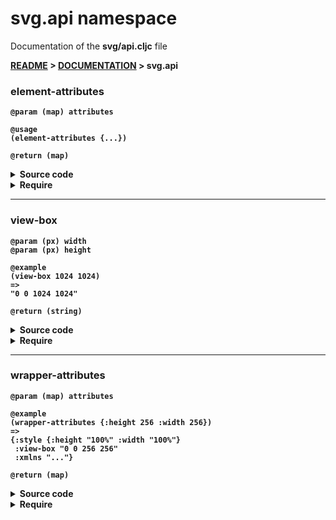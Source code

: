 
# <strong>svg.api</strong> namespace
<p>Documentation of the <strong>svg/api.cljc</strong> file</p>

<strong>[README](../../../README.md) > <strong>[DOCUMENTATION](../../COVER.md) > svg.api</strong>



### element-attributes

```
@param (map) attributes
```

```
@usage
(element-attributes {...})
```

```
@return (map)
```

<details>
<summary>Source code</summary>

```
(defn element-attributes
  [attributes]
  (merge {}
         (param attributes)))
```

</details>

<details>
<summary>Require</summary>

```
(ns my-namespace (:require [svg.api :as svg :refer [element-attributes]]))

(svg/element-attributes ...)
(element-attributes     ...)
```

</details>

---

### view-box

```
@param (px) width
@param (px) height
```

```
@example
(view-box 1024 1024)
=>
"0 0 1024 1024"
```

```
@return (string)
```

<details>
<summary>Source code</summary>

```
(defn view-box
  [width height]
  (str "0 0 " width " " height))
```

</details>

<details>
<summary>Require</summary>

```
(ns my-namespace (:require [svg.api :as svg :refer [view-box]]))

(svg/view-box ...)
(view-box     ...)
```

</details>

---

### wrapper-attributes

```
@param (map) attributes
```

```
@example
(wrapper-attributes {:height 256 :width 256})
=>
{:style {:height "100%" :width "100%"}
 :view-box "0 0 256 256"
 :xmlns "..."}
```

```
@return (map)
```

<details>
<summary>Source code</summary>

```
(defn wrapper-attributes
  [{:keys [height style width] :as attributes}]
  (merge (dissoc attributes :height :width)
         {:style    (merge {:height "100%" :width "100%"} style)
          :view-box (view-box width height)
          :xmlns    "http://www.w3.org/2000/svg"}))
```

</details>

<details>
<summary>Require</summary>

```
(ns my-namespace (:require [svg.api :as svg :refer [wrapper-attributes]]))

(svg/wrapper-attributes ...)
(wrapper-attributes     ...)
```

</details>
